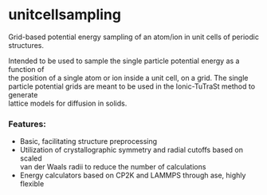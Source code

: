 # unitcellsampling

Grid-based potential energy sampling of an atom/ion in unit cells of periodic  
structures.

Intended to be used to sample the single particle potential energy as a function of  
the position of a single atom or ion inside a unit cell, on a grid. The single  
particle potential grids are meant to be used in the Ionic-TuTraSt method to generate  
lattice models for diffusion in solids.


### Features:
- Basic, facilitating structure preprocessing
- Utilization of crystallographic symmetry and radial cutoffs based on scaled   
van der Waals radii to reduce the number of calculations
- Energy calculators based on CP2K and LAMMPS through ase, highly flexible



